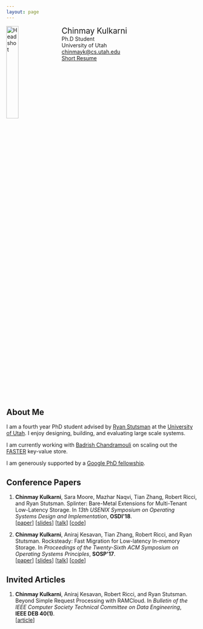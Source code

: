 ```yaml
---
layout: page
---
```


<div style="width: 100%; display: inline-block;">
<img src="{{ site.baseurl }}/public/02BDF0E1-58FF-4ABF-BCCE-3301084B362B.jpeg" alt="Headshot" width="25%" style="float: left;"/>
<div style="float: left; padding-left: 20px;">
<span style="font-size: 150%;">Chinmay Kulkarni</span><br>
Ph.D Student<br>
University of Utah<br>
<a href="mailto:chinmayk@cs.utah.edu">chinmayk@cs.utah.edu</a><br>
<a href="https://chinkulkarni.github.io/public/chinmay_cv_research.pdf">Short Resume</a>
</div>
</div>

<p></p>

## About Me

I am a fourth year PhD student advised by [Ryan Stutsman](http://rstutsman.github.io/)
at the [University of Utah](http://www.cs.utah.edu/). I enjoy designing,
building, and evaluating large scale systems.

I am currently working with [Badrish Chandramouli](http://badrish.net/) on
scaling out the [FASTER](https://microsoft.github.io/FASTER/) key-value store.

I am generously supported by a [Google PhD fellowship](
https://ai.googleblog.com/2019/09/announcement-of-2019-fellowship.html).

## Conference Papers

1. **Chinmay Kulkarni**, Sara Moore, Mazhar Naqvi, Tian Zhang, Robert Ricci, and Ryan Stutsman.
   Splinter: Bare-Metal Extensions for Multi-Tenant Low-Latency Storage.
   In *13th USENIX Symposium on Operating Systems Design and Implementation*, **OSDI'18**.<br>
   [[paper](https://chinkulkarni.github.io/public/osdi18-kulkarni.pdf)]
   [[slides](https://chinkulkarni.github.io/public/splinter.pdf)]
   [[talk](https://www.usenix.org/conference/osdi18/presentation/kulkarni)]
   [[code](https://github.com/utah-scs/Sandstorm)]

2. **Chinmay Kulkarni**, Aniraj Kesavan, Tian Zhang, Robert Ricci, and Ryan Stutsman.
   Rocksteady: Fast Migration for Low-latency In-memory Storage.
   In *Proceedings of the Twenty-Sixth ACM Symposium on Operating Systems Principles*, **SOSP'17**.<br>
   [[paper](https://dl.acm.org/authorize?N659115)]
   [[slides](https://chinkulkarni.github.io/public/rocksteady.pdf)]
   [[talk](https://www.youtube.com/watch?v=FW8AkWee6Qo)]
   [[code](https://github.com/utah-scs/RAMCloud/tree/rocksteady-sosp2017)]

## Invited Articles

1. **Chinmay Kulkarni**, Aniraj Kesavan, Robert Ricci, and Ryan Stutsman.
   Beyond Simple Request Processing with RAMCloud.
   In *Bulletin of the IEEE Computer Society Technical Committee on Data Engineering*,<br> **IEEE DEB 40(1)**.<br>
   [[article](https://chinkulkarni.github.io/public/deb-2017.pdf)]
